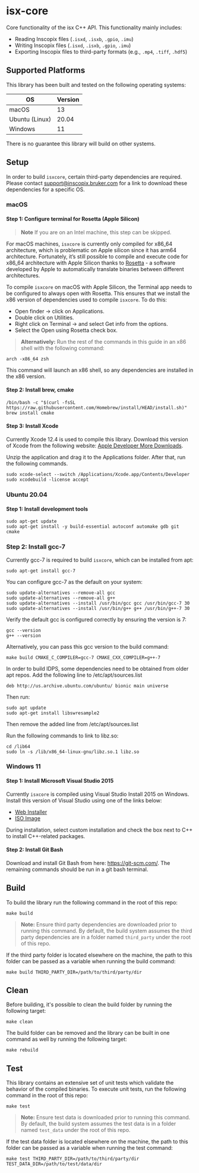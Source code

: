# isx-core
Core functionality of the isx C++ API.
This functionality mainly includes:
* Reading Inscopix files (`.isxd`, `.isxb`, `.gpio`, `.imu`)
* Writing Inscopix files (`.isxd`, `.isxb`, `.gpio`, `.imu`)
* Exporting Inscopix files to third-party formats (e.g., `.mp4`, `.tiff`, `.hdf5`)

## Supported Platforms

This library has been built and tested on the following operating systems:

|  OS | Version |
|  --------- | ------- |
| macOS   | 13 |
| Ubuntu (Linux) | 20.04 |
| Windows | 11 |

There is no guarantee this library will build on other systems.

## Setup

In order to build `isxcore`, certain third-party dependencies are required. Please contact support@inscopix.bruker.com for a link to download these dependencies for a specific OS.

### macOS 

#### Step 1: Configure terminal for Rosetta (Apple Silicon)

> **Note** If you are on an Intel machine, this step can be skipped.

For macOS machines, `isxcore` is currently only compiled for x86_64 architecture, which is problematic on Apple silicon since it has arm64 architecture. Fortunately, it’s still possible to compile and execute code for x86_64 architecture with Apple Silicon thanks to [Rosetta](https://en.wikipedia.org/wiki/Rosetta_(software)) - a software developed by Apple to automatically translate binaries between different architectures.

To compile `isxcore` on macOS with Apple Silicon, the Terminal app needs to be configured to always open with Rosetta. This ensures that we install the x86 version of dependencies used to compile `isxcore`. To do this:

* Open finder -> click on Applications.
* Double click on Utilities.
* Right click on Terminal -> and select Get info from the options.
* Select the Open using Rosetta check box.

> **Alternatively:** Run the rest of the commands in this guide in an x86 shell with the following command:

```
arch -x86_64 zsh
```

This command will launch an x86 shell, so any dependencies are installed in the x86 version.

#### Step 2: Install brew, cmake

```
/bin/bash -c "$(curl -fsSL https://raw.githubusercontent.com/Homebrew/install/HEAD/install.sh)"
brew install cmake
```

#### Step 3: Install Xcode

Currently Xcode 12.4 is used to compile this library. Download this version of Xcode from the following website: [Apple Developer More Downloads](https://inscopix.atlassian.net/wiki/spaces/MOS/pages/2975268872/Initial+IDPS+Development+Environment+Setup+on+MacOS#:~:text=Apple%20Developer%20More%20Downloads). 

Unzip the application and drag it to the Applications folder. After that, run the following commands.

```
sudo xcode-select --switch /Applications/Xcode.app/Contents/Developer
sudo xcodebuild -license accept
```

### Ubuntu 20.04

#### Step 1: Install development tools

```
sudo apt-get update
sudo apt-get install -y build-essential autoconf automake gdb git cmake
```

### Step 2: Install gcc-7

Currently gcc-7 is required to build `isxcore`, which can be installed from apt:

```
sudo apt-get install gcc-7
```

You can configure gcc-7 as the default on your system:

```
sudo update-alternatives --remove-all gcc 
sudo update-alternatives --remove-all g++
sudo update-alternatives --install /usr/bin/gcc gcc /usr/bin/gcc-7 30
sudo update-alternatives --install /usr/bin/g++ g++ /usr/bin/g++-7 30
```

Verify the default gcc is configured correctly by ensuring the version is 7:

```
gcc --version
g++ --version
```

Alternatively, you can pass this gcc version to the build command:
```
make build CMAKE_C_COMPILER=gcc-7 CMAKE_CXX_COMPILER=g++-7
```

In order to build IDPS, some dependencies need to be obtained from older apt repos. Add the following line to /etc/apt/sources.list
```
deb http://us.archive.ubuntu.com/ubuntu/ bionic main universe
```

Then run:
```
sudo apt update
sudo apt-get install libswresample2
```

Then remove the added line from /etc/apt/sources.list

Run the following commands to link to libz.so:
```
cd /lib64
sudo ln -s /lib/x86_64-linux-gnu/libz.so.1 libz.so
```

### Windows 11

#### Step 1: Install Microsoft Visual Studio 2015

Currently `isxcore` is compiled using Visual Studio Install 2015 on Windows. Install this version of Visual Studio using one of the links below:

* [Web Installer](https://go.microsoft.com/fwlink/?LinkId=532606&clcid=0x409)
* [ISO Image](https://go.microsoft.com/fwlink/?LinkId=615448&clcid=0x409)

During installation, select custom installation and check the box next to C++ to install C++-related packages.

#### Step 2: Install Git Bash

Download and install Git Bash from here: https://git-scm.com/. The remaining commands should be run in a git bash terminal.

## Build

To build the library run the following command in the root of this repo:

```
make build
```

> **Note:** Ensure third party dependencies are downloaded prior to running this command. By default, the build system assumes the third party dependencies are in a folder named `third_party` under the root of this repo.

If the third party folder is located elsewhere on the machine, the path to this folder can be passed as a variable when running the build command:

```
make build THIRD_PARTY_DIR=/path/to/third/party/dir
```

## Clean

Before building, it's possible to clean the build folder by running the following target:
```
make clean
```

The build folder can be removed and the library can be built in one command as well by running the following target:
```
make rebuild
```

## Test

This library contains an extensive set of unit tests which validate the behavior of the compiled binaries. To execute unit tests, run the following command in the root of this repo:

```
make test
```

> **Note:** Ensure test data is downloaded prior to running this command. By default, the build system assumes the test data is in a folder named `test_data` under the root of this repo.

If the test data folder is located elsewhere on the machine, the path to this folder can be passed as a variable when running the test command:

```
make test THIRD_PARTY_DIR=/path/to/third/party/dir TEST_DATA_DIR=/path/to/test/data/dir
```
